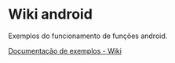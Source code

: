 Wiki android
========

Exemplos do funcionamento de funções android.

[Documentação de exemplos - Wiki](https://github.com/TosinRoger/Examples/wiki/Main)
